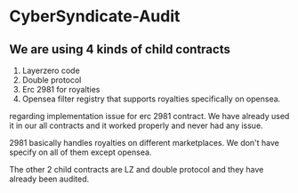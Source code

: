 # CyberSyndicate-Audit

## We are using 4 kinds of child contracts

1. Layerzero code
2. Double protocol
3. Erc 2981 for royalties
4. Opensea filter registry that supports royalties specifically on opensea.

regarding implementation issue for erc 2981 contract. We have already used it in our all contracts and it worked properly and never had any issue.

2981 basically handles royalties on different marketplaces. We don't have specify on all of them except opensea.

The other 2 child contracts are LZ and double protocol and they have already been audited.



